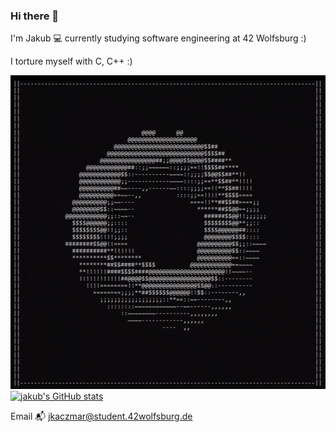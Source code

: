 ### Hi there 👋

I'm Jakub 💻 currently studying software engineering at 42 Wolfsburg :)

I torture myself with C, C++ :)

<!-- [![jaeskim's 42 stats](https://badge42.herokuapp.com/api/stats/jkaczmar?darkmode=true&cursus=42cursus)](https://github.com/JaeSeoKim/badge42) -->


![](https://raw.githubusercontent.com/andrei811/donut-shape-console/main/image/donut.gif)
[![jakub's GitHub stats](https://github-readme-stats.vercel.app/api?username=jakubkaczmarski&show_icons=true&theme=radical)](https://github.com/anuraghazra/github-readme-stats)




Email 📬
jkaczmar@student.42wolfsburg.de
